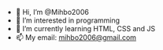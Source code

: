 - 👋 Hi, I’m @Mihbo2006
- 👀 I’m interested in programming
- 🌱 I’m currently learning HTML, CSS and JS
- 📫 My email: mihbo2006@gmail.com
